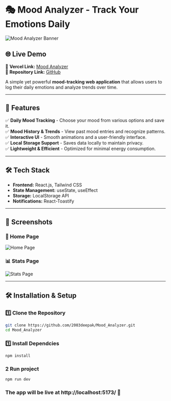 # 🎭 Mood Analyzer - Track Your Emotions Daily

<img src="https://img.freepik.com/free-vector/emoji-satisfaction-meter-gradient_78370-4157.jpg" alt="Mood Analyzer Banner" style = "align : center"/>

## 🌐 Live Demo  
🔗 **Vercel Link:** [Mood Analyzer](https://mood-analyzer-theta.vercel.app/)  
🔗 **Repository Link:** [GitHub](https://github.com/2003deepak/Mood_Analyzer)  

A simple yet powerful **mood-tracking web application** that allows users to log their daily emotions and analyze trends over time.

---

## 🚀 Features  
✅ **Daily Mood Tracking** - Choose your mood from various options and save it.  
✅ **Mood History & Trends** - View past mood entries and recognize patterns.  
✅ **Interactive UI** - Smooth animations and a user-friendly interface.  
✅ **Local Storage Support** - Saves data locally to maintain privacy.  
✅ **Lightweight & Efficient** - Optimized for minimal energy consumption.  

---

## 🛠 Tech Stack  
- **Frontend:** React.js, Tailwind CSS  
- **State Management:** useState, useEffect  
- **Storage:** LocalStorage API  
- **Notifications:** React-Toastify  

---

## 📸 Screenshots  

### 🏡 Home Page  
![Home Page](https://github.com/user-attachments/assets/654228bf-6356-49a3-9c81-d264220e9573)  

### 📊 Stats Page  
![Stats Page](https://github.com/user-attachments/assets/335e2a6f-dd6f-4057-b3de-073585264034)  

---

## 🛠 Installation & Setup  

### 1️⃣ Clone the Repository  
```bash
git clone https://github.com/2003deepak/Mood_Analyzer.git
cd Mood_Analyzer
```

### 1️⃣ Install Dependcies   
```bash
npm install
```

### 2 Run project   
```bash
npm run dev 
```

### The app will be live at http://localhost:5173/ 🚀



